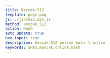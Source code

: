 ```yaml
---
title: Keccak-512
template: page.pug
js: ./js/sha3.min.js
method: keccak_512
action: Hash
auto_update: true
hex_input: true
description: Keccak-512 online hash function
keywords: SHA3,Keccak,online,hash
---
```

